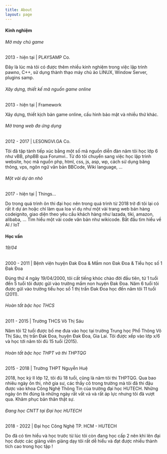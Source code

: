 ```yaml
---
title: About
layout: page
---
```


<div class="row">
    <div class="col-6">
        <div class="education responsive-space-30">
        <h4 class="inner-title">Kinh nghiệm</h4>
                <div class="education-border">
                    <div class="education-wrapper">
                    <div class="edu-item">
                        <div class="item-header">
                            <h6>Mở máy chủ game</h6>
                            <p>2013 - hiện tại | PLAYSAMP Co.</p>
                        </div>
                        <p>Đây là lúc mà tôi có được thêm nhiều kinh nghiệm trong việc lập trình pawno, C++, sử dụng thành thạo máy chủ ảo LINUX, Window Server, plugins samp.</p>
                    </div>
                    <div class="edu-item">
                        <div class="item-header">
                            <h6>Xây dựng, thiết kế mã nguồn game online</h6>
                            <p>2013 - hiện tại | Framework</p>
                        </div>
                        <p>Xây dựng, thiết kịch bản game online, cấu hình bảo mật và nhiều thứ khác.</p>
                    </div>
                    <div class="edu-item">
                        <div class="item-header">
                            <h6>Mở trang web đa ứng dụng</h6>
                            <p>2012 - 2017 | LESONGVI.GA Co.</p>
                        </div>
                        <p>Tôi đã tập tành tiếp xúc bằng một số mã nguồn diễn đàn năm tôi học lớp 6 như vBB, phpBB qua Forumvi.. Từ đó tôi chuyển sang việc học lập trình website, học mã nguồn php, html, css, js, asp, wp, cách sử dụng băng thông, vps, ngôn ngữ văn bản BBCode, Wiki language, ...</p>
                    </div>
                    <div class="edu-item">
                        <div class="item-header">
                            <h6>Một vài dự án nhỏ</h6>
                            <p>2017 - hiện tại | Things...</p>
                        </div>
                        <p>Do trong quá trình ôn thi đại học nên trong quá trình từ 2018 trở đi tôi lại có rất ít dự án hoặc chỉ làm qua loa ví dụ như một vài trang web bán hàng codeignito, giao diện theo yêu cầu khách hàng như lazada, tiki, amazon, alibaba, ... Tìm hiểu một vài code văn bản như wikicode. Bắt đầu tìm hiểu về AI / IoT</p>
                    </div>
                </div>
            </div>
        </div>
    </div>
    <div class="col-6">
        <div class="education">
        <h4 class="inner-title">Học vấn</h4>
            <div class="education-border">
                <div class="education-wrapper">
                <div class="edu-item">
                    <div class="item-header">
                        <h6>19/04</h6>
                        <p>2000 - 2011 | Bệnh viện huyện Đak Đoa &amp; Mầm non Đak Đoa &amp; Tiểu học số 1 Đak Đoa</p>
                    </div>
                    <p>Đúng thứ 4 ngày 19/04/2000, tôi cất tiếng khóc chào đời đầu tiên, từ 1 tuổi đến 5 tuổi tôi được gửi vào trường mầm non huyện Đak Đoa. Năm 6 tuổi tôi được gửi vào trường tiểu học số 1 thị trấn Đak Đoa học đến năm tôi 11 tuổi (2011).</p>
                </div>
                <div class="edu-item">
                    <div class="item-header">
                        <h6>Hoàn tất bậc học THCS</h6>
                        <p>2011 - 2015 | Trường THCS Võ Thị Sáu</p>
                    </div>
                    <p>Năm tôi 12 tuổi được bố mẹ đưa vào học tại trường Trung học Phổ Thông Võ Thị Sáu, thị trấn Đak Đoa, huyện Đak Đoa, Gia Lai. Tôi được xếp vào lớp x/6 và học tới năm tôi đủ 15 tuổi (2015).</p>
                </div>
                <div class="edu-item">
                    <div class="item-header">
                        <h6>Hoàn tất bậc học THPT và thi THPTQG</h6>
                        <p>2015 - 2018 | Trường THPT Nguyễn Huệ</p>
                    </div>
                    <p>2018, học kỳ II lớp 12, tôi đủ 18 tuổi, cũng là năm tôi thi THPTQG. Qua bao nhiêu ngày ôn thi, nhờ gia sư, các thầy cô trong trường mà tôi đã thi đậu được vào khoa Công Nghệ Thông Tin của trường đại học HUTECH. Những ngày ôn thi đúng là những ngày rất vất vả và rất áp lực nhưng tôi đã vượt qua. Khâm phục bản thân thật sự.</p>
                </div>
                <div class="edu-item">
                    <div class="item-header">
                        <h6>Đang học CNTT tại Đại học HUTECH </h6>
                        <p>2018 - 2022 | Đại học Công Nghệ TP. HCM - HUTECH</p>
                    </div>
                    <p>Do đã có tìm hiểu và học trước từ lúc tôi còn đang học cấp 2 nên khi lên đại học được các giảng viên giảng dạy tôi rất dễ hiểu và đạt được nhiều thành tích cao trong học tập !</p>
                </div>
                </div>
            </div>
        </div>
    </div>
</div>